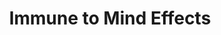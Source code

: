 ---
title: "Immune to Mind Effects"
canonical: "skill/immune-to-mind-effects"
canonical_title: "Circle Watcher Loresheet"
lists:
    - circle-watcher-loresheet
tier: 5
osp_cost: 40
prerequisites: ["rally"]
---